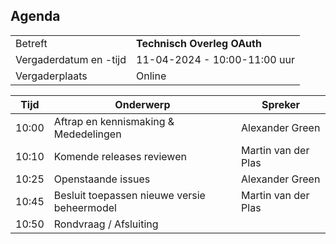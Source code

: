 ## Agenda

|  |   |
|------------------------|-------------------------------------| 
| Betreft  | **Technisch Overleg OAuth** |
| Vergaderdatum en -tijd | 11-04-2024 - 10:00-11:00 uur  |
| Vergaderplaats  | Online |


| Tijd | Onderwerp |Spreker|
| --- | --- | --- |
| 10:00 | Aftrap en kennismaking & Mededelingen  |  Alexander Green |
| 10:10 | Komende releases reviewen | Martin van der Plas |
| 10:25 | Openstaande issues| Alexander Green |
| 10:45 | Besluit toepassen nieuwe versie beheermodel | Martin van der Plas |
| 10:50 | Rondvraag / Afsluiting |
